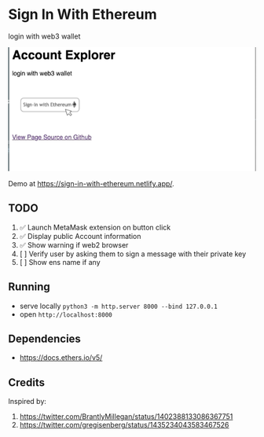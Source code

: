 # Sign In With Ethereum

login with web3 wallet

![screen](gif.gif)

Demo at https://sign-in-with-ethereum.netlify.app/.

## TODO

1. ✅  Launch MetaMask extension on button click
1. ✅  Display public Account information
1. ✅  Show warning if web2 browser
1. [ ] Verify user by asking them to sign a message with their private key
1. [ ] Show ens name if any

## Running

* serve locally `python3 -m http.server 8000 --bind 127.0.0.1`
* open `http://localhost:8000`

## Dependencies

* https://docs.ethers.io/v5/

## Credits

Inspired by:
1. https://twitter.com/BrantlyMillegan/status/1402388133086367751
1. https://twitter.com/gregisenberg/status/1435234043583467526